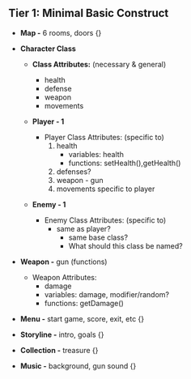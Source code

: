 ## Tier 1: Minimal Basic Construct
* **Map -** 6 rooms, doors {}
* **Character Class**
  - **Class Attributes:** (necessary & general) 
    * health
    * defense
    * weapon
    * movements
    
  - **Player - 1** 
    * Player Class Attributes: (specific to)
      1. health  
         - variables: health
         - functions: setHealth(),getHealth()
      2. defenses?
      3. weapon - gun
      4. movements specific to player
    
  - **Enemy - 1** 
    * Enemy Class Attributes: (specific to) 
      - same as player?
        * same base class?
        * What should this class be named?
        
* **Weapon -** gun (functions) 
   - Weapon Attributes:   
     * damage  
      - variables: damage, modifier/random?
      - functions: getDamage()
        
* **Menu -** start game, score,  exit, etc {}
* **Storyline -** intro, goals  {}
* **Collection -** treasure {}
* **Music -** background, gun sound {}
